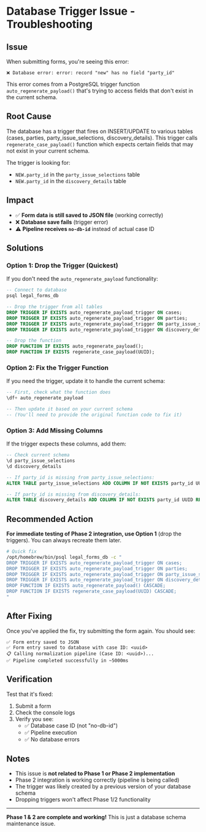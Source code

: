 # Database Trigger Issue - Troubleshooting

## Issue

When submitting forms, you're seeing this error:

```
❌ Database error: error: record "new" has no field "party_id"
```

This error comes from a PostgreSQL trigger function `auto_regenerate_payload()` that's trying to access fields that don't exist in the current schema.

## Root Cause

The database has a trigger that fires on INSERT/UPDATE to various tables (cases, parties, party_issue_selections, discovery_details). This trigger calls `regenerate_case_payload()` function which expects certain fields that may not exist in your current schema.

The trigger is looking for:
- `NEW.party_id` in the `party_issue_selections` table
- `NEW.party_id` in the `discovery_details` table

## Impact

- ✅ **Form data is still saved to JSON file** (working correctly)
- ❌ **Database save fails** (trigger error)
- ⚠️ **Pipeline receives `no-db-id`** instead of actual case ID

## Solutions

### Option 1: Drop the Trigger (Quickest)

If you don't need the `auto_regenerate_payload` functionality:

```sql
-- Connect to database
psql legal_forms_db

-- Drop the trigger from all tables
DROP TRIGGER IF EXISTS auto_regenerate_payload_trigger ON cases;
DROP TRIGGER IF EXISTS auto_regenerate_payload_trigger ON parties;
DROP TRIGGER IF EXISTS auto_regenerate_payload_trigger ON party_issue_selections;
DROP TRIGGER IF EXISTS auto_regenerate_payload_trigger ON discovery_details;

-- Drop the function
DROP FUNCTION IF EXISTS auto_regenerate_payload();
DROP FUNCTION IF EXISTS regenerate_case_payload(UUID);
```

### Option 2: Fix the Trigger Function

If you need the trigger, update it to handle the current schema:

```sql
-- First, check what the function does
\df+ auto_regenerate_payload

-- Then update it based on your current schema
-- (You'll need to provide the original function code to fix it)
```

### Option 3: Add Missing Columns

If the trigger expects these columns, add them:

```sql
-- Check current schema
\d party_issue_selections
\d discovery_details

-- If party_id is missing from party_issue_selections:
ALTER TABLE party_issue_selections ADD COLUMN IF NOT EXISTS party_id UUID REFERENCES parties(id);

-- If party_id is missing from discovery_details:
ALTER TABLE discovery_details ADD COLUMN IF NOT EXISTS party_id UUID REFERENCES parties(id);
```

## Recommended Action

**For immediate testing of Phase 2 integration, use Option 1** (drop the triggers). You can always recreate them later.

```bash
# Quick fix
/opt/homebrew/bin/psql legal_forms_db -c "
DROP TRIGGER IF EXISTS auto_regenerate_payload_trigger ON cases;
DROP TRIGGER IF EXISTS auto_regenerate_payload_trigger ON parties;
DROP TRIGGER IF EXISTS auto_regenerate_payload_trigger ON party_issue_selections;
DROP TRIGGER IF EXISTS auto_regenerate_payload_trigger ON discovery_details;
DROP FUNCTION IF EXISTS auto_regenerate_payload() CASCADE;
DROP FUNCTION IF EXISTS regenerate_case_payload(UUID) CASCADE;
"
```

## After Fixing

Once you've applied the fix, try submitting the form again. You should see:

```
✅ Form entry saved to JSON
✅ Form entry saved to database with case ID: <uuid>
📋 Calling normalization pipeline (Case ID: <uuid>)...
✅ Pipeline completed successfully in ~5000ms
```

## Verification

Test that it's fixed:

1. Submit a form
2. Check the console logs
3. Verify you see:
   - ✅ Database case ID (not "no-db-id")
   - ✅ Pipeline execution
   - ✅ No database errors

## Notes

- This issue is **not related to Phase 1 or Phase 2 implementation**
- Phase 2 integration is working correctly (pipeline is being called)
- The trigger was likely created by a previous version of your database schema
- Dropping triggers won't affect Phase 1/2 functionality

---

**Phase 1 & 2 are complete and working!** This is just a database schema maintenance issue.
